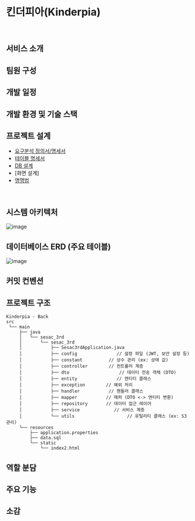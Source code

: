 # 킨더피아(Kinderpia)
<br />

## 서비스 소개

## 팀원 구성

## 개발 일정

## 개발 환경 및 기술 스택

## 프로젝트 설계

- [요구분석 정의서/명세서](https://docs.google.com/spreadsheets/d/1gSM3U5_iIPCi3uZO0OA2bNrZaqUr0ofMC7ZDPXP2jQE/edit?usp=sharing)
- [테이블 명세서](https://docs.google.com/spreadsheets/d/18Qe6gyXHZGjYSOT_aBlw2B_aoWGzkUCpWcnQP_UIWB0/edit?gid=0#gid=0)
- [DB 설계](https://www.erdcloud.com/d/3WZ38QnZe9BXJywD9)
- [화면 설계]
- [명명법](https://docs.google.com/spreadsheets/d/1PZu6fUjUPuSyrVNv09v6w6CyTfszG57dqVE4vMwtHkw/edit?gid=257359927#gid=257359927)

<br/>

## 시스템 아키텍처
![image](https://github.com/user-attachments/assets/9298e6e9-9c3b-4f7e-aa16-00785c6ddfab)


## 데이터베이스 ERD (주요 테이블)
![image](https://github.com/user-attachments/assets/ca384d30-35e7-40ef-86b2-0adc12ff25e9)

## 커밋 컨벤션

## 프로젝트 구조

```
Kinderpia - Back
src
 └── main
     ├── java
     │   └── sesac_3rd
     │       └── sesac_3rd
     │           ├── Sesac3rdApplication.java
     │           ├── config               // 설정 파일 (JWT, 보안 설정 등)
     │           ├── constant          // 상수 관리 (ex: 상태 값)
     │           ├── controller        // 컨트롤러 계층
     │           ├── dto                   // 데이터 전송 객체 (DTO)
     │           ├── entity               // 엔티티 클래스
     │           ├── exception        // 예외 처리
     │           ├── handler           // 핸들러 클래스
     │           ├── mapper           // 매퍼 (DTO <-> 엔티티 변환)
     │           ├── repository       // 데이터 접근 레이어
     │           ├── service             // 서비스 계층
     │           └── utils                    // 유틸리티 클래스 (ex: S3 관리)
     └── resources
         ├── application.properties
         ├── data.sql
         └── static
             └── index2.html
```

## 역할 분담

## 주요 기능

## 소감
